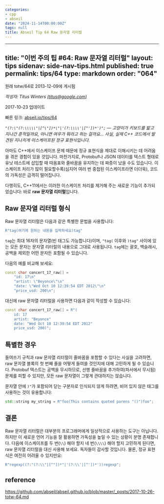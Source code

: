 ```yaml
---
categories:
- cpp
- abseil
date: "2024-11-14T00:00:00Z"
tags: null
title: Abseil Tip 64 Raw 문자열 리터럴
---
```


---
title: "이번 주의 팁 #64: Raw 문자열 리터럴"
layout: tips
sidenav: side-nav-tips.html
published: true
permalink: tips/64
type: markdown
order: "064"
---

원래 totw/64로 2013-12-09에 게시됨

*작성자: Titus Winters [(titus@google.com)](mailto:titus@google.com)*

2017-10-23 업데이트

빠른 링크: [abseil.io/tips/64](https://abseil.io/tips/64)

*`"(?:\"(?:\\\\\"|[^\"])*\"|'(?:\\\\'|[^'])*')";` — 고양이가 키보드를 밟고 지나간 흔적일까요, 아니면 여우가 뭐라고 하는 걸까요... 사실, 실제 C++ 코드에서 발견된 지나치게 이스케이프된 정규 표현식입니다.*

아마도 C++에서 이스케이프 문제 때문에 정규 표현식을 제대로 이해시키는 데 어려움을 겪은 경험이 있을 것입니다. 마찬가지로, Protobuf나 JSON 데이터를 텍스트 형태로 유닛 테스트에 삽입할 때 따옴표와 줄바꿈을 유지하는 데 짜증이 났을 수도 있습니다. 이스케이프 처리가 많이 필요할수록(심지어 여러 번 중첩된 이스케이프라면 더더욱), 코드의 가독성은 급격히 떨어집니다.

다행히도, C++11에서는 이러한 이스케이프 처리를 제거해 주는 새로운 기능이 추가되었습니다: 바로 **raw 문자열 리터럴**입니다.

## Raw 문자열 리터럴 형식

Raw 문자열 리터럴은 다음과 같은 특별한 문법을 사용합니다:

```c++
R"tag(여기에 원하는 내용을 입력하세요)tag"
```

`tag`는 최대 16자의 문자열(빈 태그도 가능합니다)이며, `"tag(` 이후와 `)tag"` 사이에 있는 모든 문자는 문자열 리터럴의 내용으로 그대로 사용됩니다. `tag`에는 괄호, 백슬래시, 공백을 제외한 어떤 문자든 포함될 수 있습니다.

다음의 예를 비교해 보세요:

```c++
const char concert_17_raw[] =
    "id: 17\n"
    "artist: \"Beyonce\"\n"
    "date: \"Wed Oct 10 12:39:54 EDT 2012\"\n"
    "price_usd: 200\n";
```

대신에 raw 문자열 리터럴을 사용하면 다음과 같이 작성할 수 있습니다:

```c++
const char concert_17_raw[] = R"(
    id: 17
    artist: "Beyonce"
    date: "Wed Oct 10 12:39:54 EDT 2012"
    price_usd: 200)";
```

## 특별한 경우

들여쓰기 규칙과 raw 문자열 리터럴이 줄바꿈을 포함할 수 있다는 사실을 고려하면, raw 문자열 블록의 첫 번째 줄을 어떻게 들여쓸 것인지에 대해 고민하게 될 수 있습니다. Protobuf 텍스트는 공백을 무시하므로, 선행 줄바꿈을 추가하여(파서에서 무시됨) 문제를 피할 수 있지만, 모든 raw 문자열이 그렇게 관대하지는 않습니다.

문자열 안에 `)"`가 포함되어 닫는 구분자로 인식되지 않게 하려면, 비어 있지 않은 태그를 사용하는 것이 유용합니다:

```c++
std::string my_string = R"foo(This contains quoted parens "()")foo";
```

## 결론

Raw 문자열 리터럴은 대부분의 프로그래머에게 일상적으로 사용하는 도구는 아닙니다. 하지만 이 새로운 언어 기능을 잘 활용하면 가독성을 높일 수 있는 상황이 분명 존재합니다. 다음에 이스케이프를 두 번(`\\`) 해야 할지 네 번(`\\\\`) 해야 할지 고민하게 된다면, raw 문자열 리터럴을 대신 사용해 보세요. 독자들이 감사할 것입니다. 물론, 정규 표현식은 여전히 어려울 수 있지만요:

```c++
R"regexp((?:"(?:\\"|[^"])*"|'(?:\\'|[^'])*'))regexp";
```

## reference

https://github.com/abseil/abseil.github.io/blob/master/_posts/2017-10-26-totw-64.md